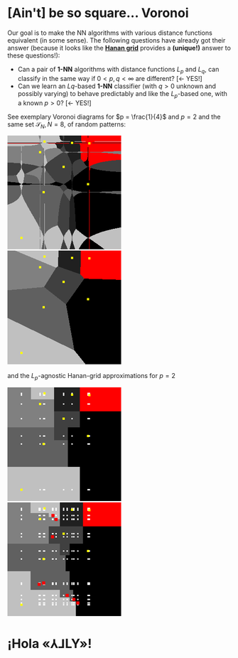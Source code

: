 # [Ain't] be so square... Voronoi

Our goal is to make the NN algorithms with various distance functions equivalent (in some sense).
The following questions have already got their answer 
(because it looks like the **[Hanan grid](https://en.wikipedia.org/wiki/Hanan_grid)** provides a **(unique!)** answer to these questions!):
- Can a pair of **1-NN** algorithms with distance functions $L_p$ and $L_q$, can classify in the same way if $0 < p,q < ∞$ are different? [$\leftarrow$ YES!]
- Can we learn an $Lq$-based **1-NN** classifier (with $q>0$ unknown and possibly varying) to behave predictably and like the $L_p$-based one, with a known $p>0$? [$\leftarrow$ YES!]

See exemplary Voronoi diagrams for $p = \frac{1}{4}$ and $p = 2$ and the same set $\mathcal{S}_N, N = 8$, of random patterns:

![Lp, p = .25](./samples/0.25.png) ![Lp, p = 2](./samples/2.png) 

and the $L_p$-agnostic Hanan-grid approximations for $p = 2$

![Lq-agnostic](./samples/2A.png) ![Lq-agnostic&improved](./samples/2AI.png)

# ¡Hola «⅄⅃LY»!